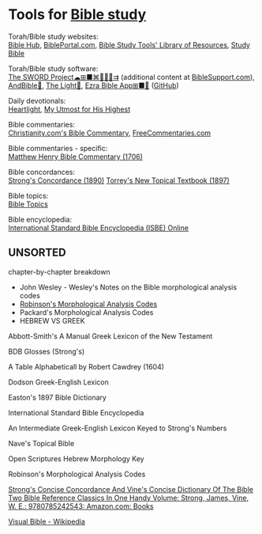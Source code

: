 
# Tools for [Bible study](https://theologos.site/bible-study/)

Torah/Bible study websites:  
[Bible Hub](https://biblehub.com/),
[BiblePortal.com](https://bibleportal.com/),
[Bible Study Tools' Library of Resources](https://www.biblestudytools.com/library/),
[Study Bible](https://studybible.info/)

Torah/Bible study software:  
[The SWORD Project☁⊞■⌘🐧🍎🤖⇉](https://crosswire.org/sword/index.jsp) (additional content at [BibleSupport.com](http://www.biblesupport.com/)),
[AndBible🤖](https://f-droid.org/packages/net.bible.android.activity/),
[The Light🤖](https://f-droid.org/packages/org.hlwd.bible/),
[Ezra Bible App⊞■🐧](https://ezrabibleapp.net/) ([GitHub](https://github.com/ezra-bible-app/ezra-bible-app))

Daily devotionals:  
[Heartlight](https://www.heartlight.org/),
[My Utmost for His Highest](https://utmost.org/)

Bible commentaries:  
[Christianity.com's Bible Commentary](https://www.christianity.com/bible/commentary/),
[FreeCommentaries.com](https://freecommentaries.com/)

Bible commentaries - specific:  
[Matthew Henry Bible Commentary (1706)](https://www.christianity.com/bible/commentary/matthew-henry-complete/)

Bible concordances:  
[Strong's Concordance (1890)](https://strongsconcordance.org/)
[Torrey's New Topical Textbook (1897)](https://www.biblestudytools.com/concordances/torreys-topical-textbook/)

Bible topics:  
[Bible Topics](https://www.bible-topics.com/)

Bible encyclopedia:  
[International Standard Bible Encyclopedia (ISBE) Online](https://www.internationalstandardbible.com/)

## UNSORTED

chapter-by-chapter breakdown

- John Wesley - Wesley's Notes on the Bible
morphological analysis codes
- [Robinson's Morphological Analysis Codes](https://www.modernliteralversion.org/bibles/bs2/RMAC/RMACindex.html)
- Packard's Morphological Analysis Codes
- HEBREW VS GREEK

Abbott-Smith's A Manual Greek Lexicon of the New Testament

BDB Glosses (Strong's)

A Table Alphabeticall by Robert Cawdrey (1604)

Dodson Greek-English Lexicon

Easton's 1897 Bible Dictionary

International Standard Bible Encyclopedia

An Intermediate Greek-English Lexicon Keyed to Strong's Numbers

Nave's Topical Bible

Open Scriptures Hebrew Morphology Key

Robinson's Morphological Analysis Codes

[Strong's Concise Concordance And Vine's Concise Dictionary Of The Bible Two Bible Reference Classics In One Handy Volume: Strong, James, Vine, W. E.: 9780785242543: Amazon.com: Books](https://www.amazon.com/Strongs-Concordance-Dictionary-Reference-Classics/dp/0785242546)

[Visual Bible - Wikipedia](https://en.wikipedia.org/wiki/Visual_Bible)
